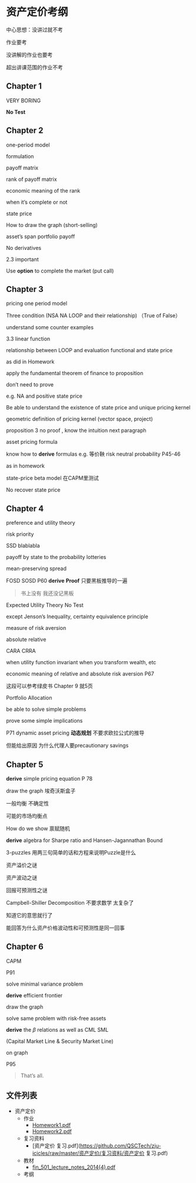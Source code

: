 # 资产定价考纲

中心思想：没讲过就不考

作业要考

没讲解的作业也要考

超出讲课范围的作业不考

## Chapter 1

VERY BORING 

**No Test**

## Chapter 2

one-period model

formulation

payoff matrix

rank of payoff matrix 

economic meaning of the rank 

when it’s complete or not

state price

How to draw the graph (short-selling)

asset’s span   portfolio payoff

No derivatives

2.3 important

Use **option** to complete the market (put call)

## Chapter 3

pricing one period model

Three condition (NSA NA LOOP  and their relationship) （True of False）

understand some counter examples

3.3 linear function

relationship between LOOP and evaluation functional and state price

as did in Homework

apply the fundamental theorem of finance to proposition

don’t need to prove

e.g. NA and positive state price 

Be able to understand the existence of state price and unique pricing kernel

geometric definition of pricing kernel (vector space, project)

proposition 3 no proof , know the intuition next paragraph

asset pricing formula      

know how to **derive** formulas e.g. 等价鞅 risk neutral probability P45-46

as in homework

state-price beta model 在CAPM里测试

No recover  state price

## Chapter 4

preference and utility theory

risk priority

SSD blablabla

payoff by state to the probability lotteries

mean-preserving spread

FOSD SOSD P60 **derive** **Proof** 只要黑板推导的一遍

> 书上没有 我还没记黑板

Expected Utility Theory No Test

except Jenson’s Inequality, certainty equivalence principle

measure of risk aversion

absolute   relative 

CARA  CRRA

when utility function invariant when you transform wealth, etc

economic meaning of relative  and absolute risk aversion P67

这段可以参考绿皮书  Chapter 9 就5页

Portfolio Allocation

be able to solve simple problems

prove some simple implications

P71 dynamic asset pricing **动态规划** 不要求欧拉公式的推导 

但能给出原因 为什么代理人要precautionary savings

## Chapter 5

**derive** simple pricing equation P 78

draw the graph 埃奇沃斯盒子

一般均衡 不确定性

可能的市场均衡点

How do we show 禀赋随机

**derive** algebra for Sharpe ratio and Hansen-Jagannathan Bound

3-puzzles 用两三句简单的话和方程来说明Puzzle是什么

资产溢价之谜

资产波动之谜

回报可预测性之谜

Campbell-Shiller Decomposition 不要求数学 太复杂了 

知道它的意思就行了 

能回答为什么资产价格波动性和可预测性是同一回事



## Chapter 6

CAPM 

P91

solve minimal variance problem

**derive** efficient frontier 

draw the graph

solve same problem with risk-free assets

**derive**  the $\beta$  relations as well as CML SML

(Capital Market Line & Security Market Line)

on graph

P95 

> That’s all.

## 文件列表

- 资产定价
    - 作业
        - [Homework1.pdf](https://github.com/QSCTech/zju-icicles/raw/master/资产定价/作业/Homework1.pdf)
        - [Homework2.pdf](https://github.com/QSCTech/zju-icicles/raw/master/资产定价/作业/Homework2.pdf)
    - 复习资料
        - [资产定价 复习.pdf](https://github.com/QSCTech/zju-icicles/raw/master/资产定价/复习资料/资产定价 复习.pdf)
    - 教材
        - [fin_501_lecture_notes_2014(4).pdf](https://github.com/QSCTech/zju-icicles/raw/master/资产定价/教材/fin_501_lecture_notes_2014(4).pdf)
    - 考纲
